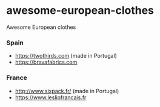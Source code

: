 # awesome-european-clothes
Awesome European clothes

### Spain 
- https://twothirds.com (made in Portugal)
- https://bravafabrics.com

### France
- http://www.sixpack.fr/ (made in Portugal)
- https://www.leslipfrancais.fr
